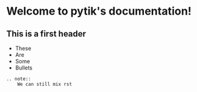 # Welcome to pytik's documentation!

## This is a first header

- These
- Are
- Some
- Bullets

```eval_rst
.. note::
    We can still mix rst
```
